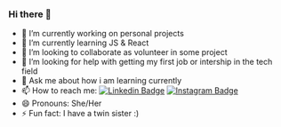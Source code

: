 ### Hi there 👋


- 🔭 I’m currently working on personal projects
- 🌱 I’m currently learning JS & React
- 👯 I’m looking to collaborate as volunteer in some project
- 🤔 I’m looking for help with getting my first job or intership in the tech field 
- 💬 Ask me about how i am learning currently 
- 📫 How to reach me: [![Linkedin Badge](https://img.shields.io/badge/-LinkedIn-blue?style=flat-square&logo=Linkedin&logoColor=white&link=www.linkedin.com/in/rebeca-vital/)](www.linkedin.com/in/rebeca-vital/) [![Instagram Badge](https://img.shields.io/badge/-Instagram-violet?style=flat-square&logo=Instagram&logoColor=white&link=https://www.instagram.com/rebeca_vital/)](https://www.instagram.com/rebeca_vital/) 
- 😄 Pronouns: She/Her
- ⚡ Fun fact: I have a twin sister :)
